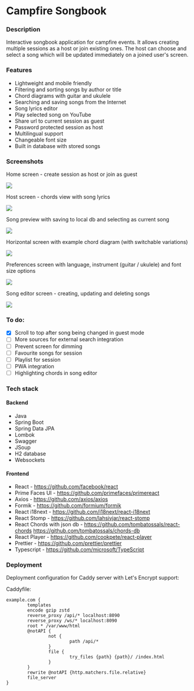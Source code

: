 # Campfire Songbook

### Description

Interactive songbook application for campfire events. 
It allows creating multiple sessions as a host or join existing ones.
The host can choose and select a song which will be updated immediately on a joined user's screen.

### Features

- Lightweight and mobile friendly
- Filtering and sorting songs by author or title
- Chord diagrams with guitar and ukulele 
- Searching and saving songs from the Internet
- Song lyrics editor
- Play selected song on YouTube
- Share url to current session as guest
- Password protected session as host
- Multilingual support
- Changeable font size
- Built in database with stored songs

### Screenshots

Home screen - create session as host or join as guest

![](img/home_screen.jpg)

Host screen - chords view with song lyrics

![](img/host_screen.jpg)

Song preview with saving to local db and selecting as current song

![](img/preview_screen.jpg)

Horizontal screen with example chord diagram (with switchable variations)

![](img/horizontal_chord_screen.jpg)

Preferences screen with language, instrument (guitar / ukulele) and font size options 

![](img/preferences_horizontal_screen.jpg)

Song editor screen - creating, updating and deleting songs

![](img/song_editor.jpg)

### To do:

- [x] Scroll to top after song being changed in guest mode
- [ ] More sources for external search integration
- [ ] Prevent screen for dimming
- [ ] Favourite songs for session
- [ ] Playlist for session
- [ ] PWA integration
- [ ] Highlighting chords in song editor

### Tech stack

#### Backend

- Java
- Spring Boot 
- Spring Data JPA
- Lombok
- Swagger
- JSoup
- H2 database
- Websockets

#### Frontend

- React - https://github.com/facebook/react
- Prime Faces UI - https://github.com/primefaces/primereact
- Axios - https://github.com/axios/axios
- Formik - https://github.com/formium/formik
- React i18next - https://github.com/i18next/react-i18next
- React Stomp - https://github.com/lahsivjar/react-stomp
- React Chords with json db - https://github.com/tombatossals/react-chords https://github.com/tombatossals/chords-db
- React Player - https://github.com/cookpete/react-player
- Prettier - https://github.com/prettier/prettier
- Typescript - https://github.com/microsoft/TypeScript

### Deployment

Deployment configuration for Caddy server with Let's Encrypt support:

Caddyfile:

```
example.com {
        templates
        encode gzip zstd
        reverse_proxy /api/* localhost:8090
        reverse_proxy /ws/* localhost:8090
        root * /var/www/html
        @notAPI {
                not {
                        path /api/*
                }
                file {
                        try_files {path} {path}/ /index.html
                }
        }
        rewrite @notAPI {http.matchers.file.relative}
        file_server
}
```
